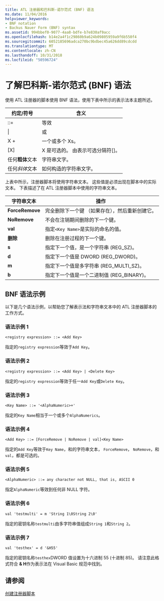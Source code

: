 ```yaml
---
title: ATL 注册器和巴科斯-诺尔范式 (BNF) 语法
ms.date: 11/04/2016
helpviewer_keywords:
- BNF notation
- Backus Nauer Form (BNF) syntax
ms.assetid: 994bbef0-9077-4aa8-bdfe-b7e830af9acc
ms.openlocfilehash: b14e2a4f1c29860b9a624b09805959a9f6b550f4
ms.sourcegitcommit: 6052185696adca270bc9bdbec45a626dd89cdcdd
ms.translationtype: MT
ms.contentlocale: zh-CN
ms.lasthandoff: 10/31/2018
ms.locfileid: "50596724"
---
```

# <a name="understanding-backus-nauer-form-bnf-syntax"></a>了解巴科斯-诺尔范式 (BNF) 语法

使用 ATL 注册器的脚本使用 BNF 语法，使用下表中所示的表示法本主题所述。

|约定/符号|含义|
|------------------------|-------------|
|::=|等效|
|&#124;|或|
|X +|一个或多个 Xs。|
|[X]|X 是可选的。 由表示可选分隔符\[]。|
|任何**粗体**文本|字符串文字。|
|任何*斜体*文本|如何构造的字符串文字。|

上表中所示，注册器脚本将使用字符串文本。 这些值是必须出现在脚本中的实际文本。 下表描述了在 ATL 注册器脚本中使用的字符串文本。

|字符串文本|操作|
|--------------------|------------|
|**ForceRemove**|完全删除下一个键 （如果存在），然后重新创建它。|
|**NoRemove**|不会在注销期间删除的下一个键。|
|**val**|指定`<Key Name>`是实际的命名的值。|
|**删除**|删除在注册过程的下一个键。|
|**s**|指定下一个值，是一个字符串 (REG_SZ)。|
|**d**|指定下一个值是 DWORD (REG_DWORD)。|
|**m**|指定下一个值是多字符串 (REG_MULTI_SZ)。|
|**b**|指定下一个值是一个二进制值 (REG_BINARY)。|

## <a name="bnf-syntax-examples"></a>BNF 语法示例

以下是几个语法示例，以帮助您了解表示法和字符串文本中的 ATL 注册器脚本的工作方式。

### <a name="syntax-example-1"></a>语法示例 1

```
<registry expression> ::= <Add Key>
```

指定的`registry expression`等效于`Add Key`。

### <a name="syntax-example-2"></a>语法示例 2

```
<registry expression> ::= <Add Key> | <Delete Key>
```

指定的`registry expression`等效于任一`Add Key`或`Delete Key`。

### <a name="syntax-example-3"></a>语法示例 3

```
<Key Name> ::= '<AlphaNumeric>+'
```

指定的`Key Name`相当于一个或多个`AlphaNumerics`。

### <a name="syntax-example-4"></a>语法示例 4

```
<Add Key> ::= [ForceRemove | NoRemove | val]<Key Name>
```

指定的`Add Key`等效于`Key Name`，和的字符串文本， `ForceRemove`， `NoRemove`，和`val`，都是可选的。

### <a name="syntax-example-5"></a>语法示例 5

```
<AlphaNumeric> ::= any character not NULL, that is, ASCII 0
```

指定`AlphaNumeric`等效到任何非 NULL 字符。

### <a name="syntax-example-6"></a>语法示例 6

```
val 'testmulti' = m 'String 1\0String 2\0'
```

指定的密钥名称`testmulti`由多字符串值组成`String 1`和`String 2`。

### <a name="syntax-example-7"></a>语法示例 7

```
val 'testhex' = d '&H55'
```

指定的密钥名称`testhex`DWORD 值设置为十六进制 55 (十进制 85)。 请注意此格式符合 **& H**作为表示法在 Visual Basic 规范中找到。

## <a name="see-also"></a>请参阅

[创建注册器脚本](../atl/creating-registrar-scripts.md)

